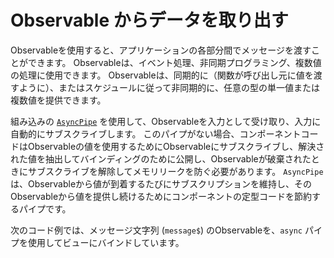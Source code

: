 # Observable からデータを取り出す

Observableを使用すると、アプリケーションの各部分間でメッセージを渡すことができます。
Observableは、イベント処理、非同期プログラミング、複数値の処理に使用できます。
Observableは、同期的に（関数が呼び出し元に値を渡すように）、またはスケジュールに従って非同期的に、任意の型の単一値または複数値を提供できます。

組み込みの [`AsyncPipe`](api/common/AsyncPipe "API description of AsyncPipe") を使用して、Observableを入力として受け取り、入力に自動的にサブスクライブします。
このパイプがない場合、コンポーネントコードはObservableの値を使用するためにObservableにサブスクライブし、解決された値を抽出してバインディングのために公開し、Observableが破棄されたときにサブスクライブを解除してメモリリークを防ぐ必要があります。
`AsyncPipe` は、Observableから値が到着するたびにサブスクリプションを維持し、そのObservableから値を提供し続けるためにコンポーネントの定型コードを節約するパイプです。

次のコード例では、メッセージ文字列 (`message$`) のObservableを、`async` パイプを使用してビューにバインドしています。

<!-- TODO: Enable preview if this example does not depend on Zone/ or if we run the example with Zone. -->
<docs-code header="src/app/hero-async-message.component.ts"
           path="adev/src/content/examples/pipes/src/app/hero-async-message.component.ts" />
